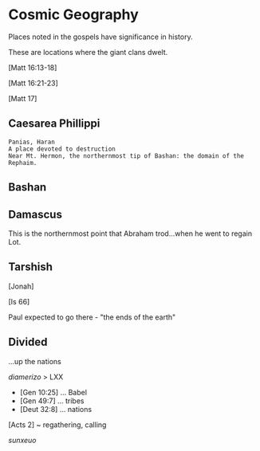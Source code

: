 # Cosmic Geography

Places noted in the gospels have significance in history.

These are locations where the giant clans dwelt.


[Matt 16:13-18]

[Matt 16:21-23]

[Matt 17]


## Caesarea Phillippi
    Panias, Haran
    A place devoted to destruction
    Near Mt. Hermon, the northernmost tip of Bashan: the domain of the Rephaim.


## Bashan


## Damascus

This is the northernmost point that Abraham trod...when he went to regain Lot.


## Tarshish

[Jonah]

[Is 66]

Paul expected to go there - "the ends of the earth"


## Divided
...up the nations

_diamerizo_ > LXX
- [Gen 10:25] ... Babel
- [Gen 49:7] ... tribes
- [Deut 32:8] ... nations

[Acts 2] ~ regathering, calling

_sunxeuo_
